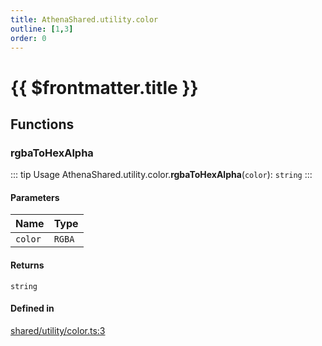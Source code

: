 ```yaml
---
title: AthenaShared.utility.color
outline: [1,3]
order: 0
---
```


# {{ $frontmatter.title }}


## Functions

### rgbaToHexAlpha

::: tip Usage
AthenaShared.utility.color.**rgbaToHexAlpha**(`color`): `string`
:::

#### Parameters

| Name | Type |
| :------ | :------ |
| `color` | `RGBA` |

#### Returns

`string`

#### Defined in

[shared/utility/color.ts:3](https://github.com/Stuyk/altv-athena/blob/fc54439/src/core/shared/utility/color.ts#L3)
